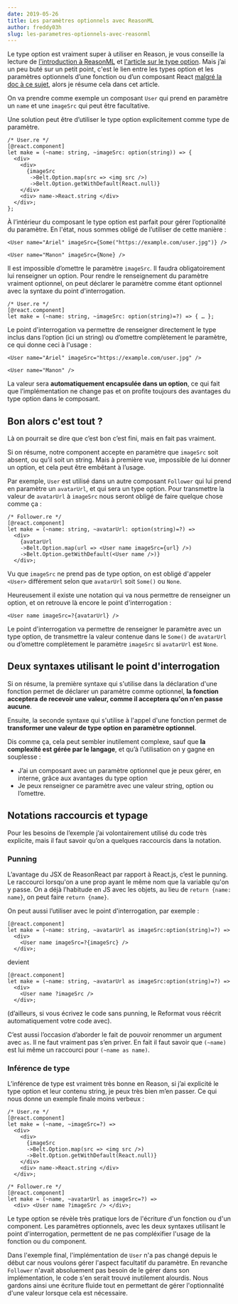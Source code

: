 ```yaml
---
date: 2019-05-26
title: Les paramètres optionnels avec ReasonML
author: freddy03h
slug: les-parametres-optionnels-avec-reasonml
---
```


Le type option est vraiment super à utiliser en Reason, je vous conseille la lecture de [l'introduction à ReasonML](/articles/introduction-a-reasonml) et [l'article sur le type option](/articles/le-type-option-c-est-quoi-et-ca-regle-quel-probleme). Mais j’ai un peu buté sur un petit point, c'est le lien entre les types option et les paramètres optionnels d’une fonction ou d’un composant React [malgré la doc à ce sujet](https://reasonml.github.io/docs/en/function#optional-labeled-arguments), alors je résume cela dans cet article.

On va prendre comme exemple un composant `User` qui prend en paramètre un `name` et une `imageSrc` qui peut être facultative.

Une solution peut être d’utiliser le type option explicitement comme type de paramètre.

```reason
/* User.re */
[@react.component]
let make = (~name: string, ~imageSrc: option(string)) => {
  <div>
    <div>
      {imageSrc
       ->Belt.Option.map(src => <img src />)
       ->Belt.Option.getWithDefault(React.null)}
    </div>
    <div> name->React.string </div>
  </div>;
};
```

À l’intérieur du composant le type option est parfait pour gérer l’optionalité du paramètre. En l'état, nous sommes obligé de l’utiliser de cette manière :

```reason
<User name="Ariel" imageSrc={Some("https://example.com/user.jpg")} />

<User name="Manon" imageSrc={None} />
```

Il est impossible d’omettre le paramètre `imageSrc`. Il faudra obligatoirement lui renseigner un option. Pour rendre le renseignement du paramètre vraiment optionnel, on peut déclarer le paramètre comme étant optionnel avec la syntaxe du point d'interrogation.

```reason
/* User.re */
[@react.component]
let make = (~name: string, ~imageSrc: option(string)=?) => { … };
```

Le point d'interrogation va permettre de renseigner directement le type inclus dans l’option (ici un string) ou d’omettre complètement le paramètre, ce qui donne ceci à l'usage :

```reason
<User name="Ariel" imageSrc="https://example.com/user.jpg" />

<User name="Manon" />
```

La valeur sera **automatiquement encapsulée dans un option**, ce qui fait que l’implémentation ne change pas et on profite toujours des avantages du type option dans le composant.

## Bon alors c'est tout ?

Là on pourrait se dire que c’est bon c’est fini, mais en fait pas vraiment.

Si on résume, notre component accepte en paramètre que `imageSrc` soit absent, ou qu’il soit un string. Mais à première vue, impossible de lui donner un option, et cela peut être embêtant à l’usage.

Par exemple, `User` est utilisé dans un autre composant `Follower` qui lui prend en paramètre un `avatarUrl`, et qui sera un type option. Pour transmettre la valeur de `avatarUrl` à `imageSrc` nous seront obligé de faire quelque chose comme ça :

```reason
/* Follower.re */
[@react.component]
let make = (~name: string, ~avatarUrl: option(string)=?) =>
  <div>
    {avatarUrl
    ->Belt.Option.map(url => <User name imageSrc={url} />)
    ->Belt.Option.getWithDefault(<User name />)}
  </div>;
```

Vu que `imageSrc` ne prend pas de type option, on est obligé d'appeler `<User>` différement selon que `avatarUrl` soit `Some()` ou `None`.

Heureusement il existe une notation qui va nous permettre de renseigner un option, et on retrouve là encore le point d'interrogation :

```reason
<User name imageSrc=?{avatarUrl} />
```

Le point d'interrogation va permettre de renseigner le paramètre avec un type option, de transmettre la valeur contenue dans le `Some()` de `avatarUrl` ou d’omettre complètement le paramètre `imageSrc` si `avatarUrl` est `None`.

## Deux syntaxes utilisant le point d'interrogation

Si on résume, la première syntaxe qui s'utilise dans la déclaration d'une fonction permet de déclarer un paramètre comme optionnel, **la fonction acceptera de recevoir une valeur, comme il acceptera qu'on n'en passe aucune**.

Ensuite, la seconde syntaxe qui s'utilise à l'appel d'une fonction permet de **transformer une valeur de type option en paramètre optionnel**.

Dis comme ça, cela peut sembler inutilement complexe, sauf que **la complexité est gérée par le langage**, et qu’à l’utilisation on y gagne en souplesse :

- J’ai un composant avec un paramètre optionnel que je peux gérer, en interne, grâce aux avantages du type option
- Je peux renseigner ce paramètre avec une valeur string, option ou l’omettre.

## Notations raccourcis et typage

Pour les besoins de l’exemple j’ai volontairement utilisé du code très explicite, mais il faut savoir qu’on a quelques raccourcis dans la notation.

### Punning

L’avantage du JSX de ReasonReact par rapport à React.js, c’est le punning. Le raccourci lorsqu'on a une prop ayant le même nom que la variable qu'on y passe. On a déjà l’habitude en JS avec les objets, au lieu de `return {name: name}`, on peut faire `return {name}`.

On peut aussi l’utiliser avec le point d'interrogation, par exemple :

```reason
[@react.component]
let make = (~name: string, ~avatarUrl as imageSrc:option(string)=?) =>
  <div>
    <User name imageSrc=?{imageSrc} />
  </div>;
```

devient

```reason
[@react.component]
let make = (~name: string, ~avatarUrl as imageSrc:option(string)=?) =>
  <div>
    <User name ?imageSrc />
  </div>;
```

(d’ailleurs, si vous écrivez le code sans punning, le Reformat vous réécrit automatiquement votre code avec).

C’est aussi l’occasion d’aborder le fait de pouvoir renommer un argument avec `as`. Il ne faut vraiment pas s’en priver. En fait il faut savoir que `(~name)` est lui même un raccourci pour `(~name as name)`.

### Inférence de type

L’inférence de type est vraiment très bonne en Reason, si j’ai explicité le type option et leur contenu string, je peux très bien m’en passer. Ce qui nous donne un exemple finale moins verbeux :

```reason
/* User.re */
[@react.component]
let make = (~name, ~imageSrc=?) =>
  <div>
    <div>
      {imageSrc
      ->Belt.Option.map(src => <img src />)
      ->Belt.Option.getWithDefault(React.null)}
    </div>
    <div> name->React.string </div>
  </div>;

/* Follower.re */
[@react.component]
let make = (~name, ~avatarUrl as imageSrc=?) =>
  <div> <User name ?imageSrc /> </div>;
```

Le type option se révèle très pratique lors de l'écriture d'un fonction ou d'un component. Les paramètres optionnels, avec les deux syntaxes utilisant le point d'interrogation, permettent de ne pas compléxifier l'usage de la fonction ou du component.

Dans l'exemple final, l'implémentation de `User` n'a pas changé depuis le début car nous voulons gérer l'aspect facultatif du paramètre. En revanche `Follower` n'avait absoluement pas besoin de le gérer dans son implémentation, le code s'en serait trouvé inutilement alourdis.
Nous gardons ainsi une écriture fluide tout en permettant de gérer l'optionnalité d'une valeur lorsque cela est nécessaire.
